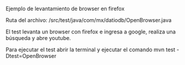 Ejemplo de levantamiento de browser en firefox 

Ruta del archivo: /src/test/java/com/mx/datiodb/OpenBrowser.java

El test levanta un browser con firefox e ingresa a google, realiza una búsqueda y abre youtube.

Para ejecutar el test abrir la terminal y ejecutar el comando mvn test -Dtest=OpenBrowser
